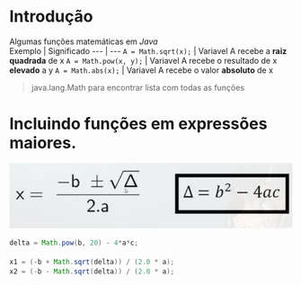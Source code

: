 # Introdução

Algumas funções matemáticas em *Java*  
Exemplo | Significado
--- | ---
`A = Math.sqrt(x);` | Variavel A recebe a **raiz quadrada** de x
`A = Math.pow(x, y);` | Variavel A recebe o resultado de x **elevado** a y
`A = Math.abs(x);` | Variavel A recebe o valor **absoluto** de x
> java.lang.Math para encontrar lista com todas as funções

# Incluindo funções em expressões maiores.

![bhaskara](./funcoesMatematicas/baskara.jpg)

```java
delta = Math.pow(b, 20) - 4*a*c;

x1 = (-b + Math.sqrt(delta)) / (2.0 * a);
x2 = (-b - Math.sqrt(delta)) / (2.0 * a);
```